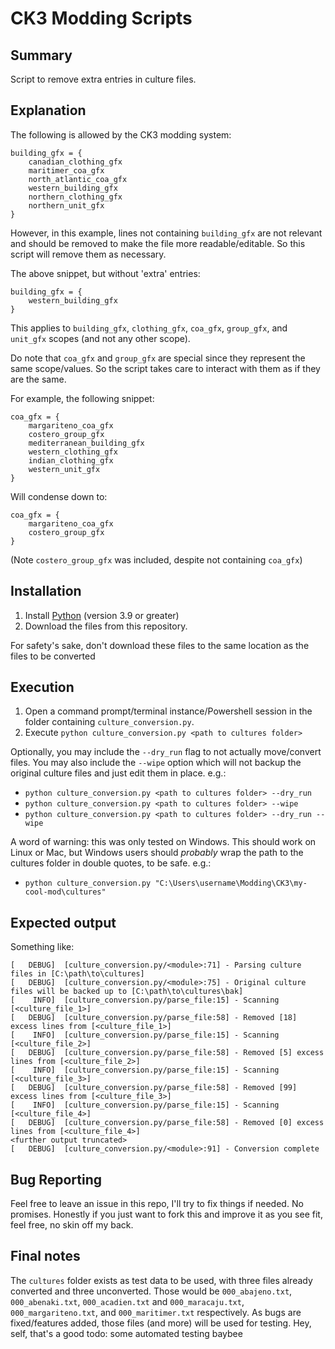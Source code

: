 # CK3 Modding Scripts

## Summary

Script to remove extra entries in culture files.

## Explanation

The following is allowed by the CK3 modding system:

```
building_gfx = {
    canadian_clothing_gfx
    maritimer_coa_gfx
    north_atlantic_coa_gfx
    western_building_gfx
    northern_clothing_gfx
    northern_unit_gfx
}
```

However, in this example, lines not containing `building_gfx` are not relevant and should be removed to make the file more readable/editable.  So this script will remove them as necessary.

The above snippet, but without 'extra' entries:

```
building_gfx = {
    western_building_gfx
}
```

This applies to `building_gfx`, `clothing_gfx`, `coa_gfx`, `group_gfx`, and `unit_gfx` scopes (and not any other scope).

Do note that `coa_gfx` and `group_gfx` are special since they represent the same scope/values.  So the script takes care to interact with them as if they are the same.

For example, the following snippet:

```
coa_gfx = {
    margariteno_coa_gfx
    costero_group_gfx
    mediterranean_building_gfx
    western_clothing_gfx
    indian_clothing_gfx
    western_unit_gfx
}
```

Will condense down to:

```
coa_gfx = {
    margariteno_coa_gfx
    costero_group_gfx
}
```

(Note `costero_group_gfx` was included, despite not containing `coa_gfx`)

## Installation

1. Install [Python](https://www.python.org/downloads/) (version 3.9 or greater)
2. Download the files from this repository.
 
For safety's sake, don't download these files to the same location as the files to be converted

## Execution

1. Open a command prompt/terminal instance/Powershell session in the folder containing `culture_conversion.py`.
2. Execute `python culture_conversion.py <path to cultures folder>`

Optionally, you may include the `--dry_run` flag to not actually move/convert files.  You may also include the `--wipe` option which will not backup the original culture files and just edit them in place.  e.g.:

* `python culture_conversion.py <path to cultures folder> --dry_run`
* `python culture_conversion.py <path to cultures folder> --wipe`
* `python culture_conversion.py <path to cultures folder> --dry_run --wipe`

A word of warning: this was only tested on Windows.  This should work on Linux or Mac, but Windows users should _probably_ wrap the path to the cultures folder in double quotes, to be safe.  e.g.:

* `python culture_conversion.py "C:\Users\username\Modding\CK3\my-cool-mod\cultures"`

## Expected output

Something like:

```
[   DEBUG]  [culture_conversion.py/<module>:71] - Parsing culture files in [C:\path\to\cultures]
[   DEBUG]  [culture_conversion.py/<module>:75] - Original culture files will be backed up to [C:\path\to\cultures\bak]
[    INFO]  [culture_conversion.py/parse_file:15] - Scanning [<culture_file_1>]
[   DEBUG]  [culture_conversion.py/parse_file:58] - Removed [18] excess lines from [<culture_file_1>]
[    INFO]  [culture_conversion.py/parse_file:15] - Scanning [<culture_file_2>]
[   DEBUG]  [culture_conversion.py/parse_file:58] - Removed [5] excess lines from [<culture_file_2>]
[    INFO]  [culture_conversion.py/parse_file:15] - Scanning [<culture_file_3>]
[   DEBUG]  [culture_conversion.py/parse_file:58] - Removed [99] excess lines from [<culture_file_3>]
[    INFO]  [culture_conversion.py/parse_file:15] - Scanning [<culture_file_4>]
[   DEBUG]  [culture_conversion.py/parse_file:58] - Removed [0] excess lines from [<culture_file_4>]
<further output truncated>
[   DEBUG]  [culture_conversion.py/<module>:91] - Conversion complete
```

## Bug Reporting

Feel free to leave an issue in this repo, I'll try to fix things if needed.  No promises.  Honestly if you just want to fork this and improve it as you see fit, feel free, no skin off my back.

## Final notes

The `cultures` folder exists as test data to be used, with three files already converted and three unconverted.  Those would be `000_abajeno.txt`, `000_abenaki.txt`, `000_acadien.txt` and `000_maracaju.txt`, `000_margariteno.txt`, and `000_maritimer.txt` respectively.  As bugs are fixed/features added, those files (and more) will be used for testing.  Hey, self, that's a good todo: some automated testing baybee
